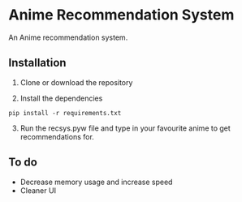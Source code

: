 # Anime Recommendation System

An Anime recommendation system.

## Installation

1. Clone or download the repository

2. Install the dependencies

```
pip install -r requirements.txt
```

3. Run the recsys.pyw file and type in your favourite anime to get recommendations for.

## To do 
- Decrease memory usage and increase speed
- Cleaner UI